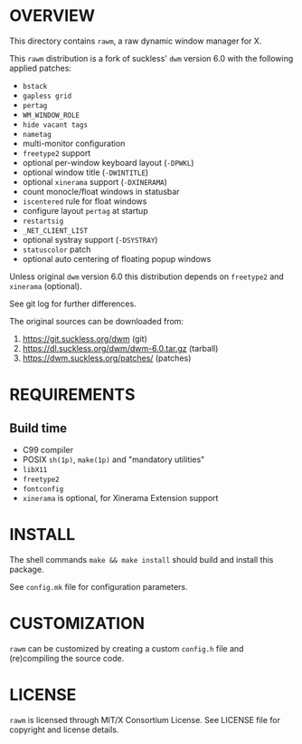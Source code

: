 OVERVIEW
========

This directory contains `rawm`, a raw dynamic window manager for X.

This `rawm` distribution is a fork of suckless' `dwm` version 6.0 with
the following applied patches:
  * `bstack`
  * `gapless grid`
  * `pertag`
  * `WM_WINDOW_ROLE`
  * `hide vacant tags`
  * `nametag`
  * multi-monitor configuration
  * `freetype2` support
  * optional per-window keyboard layout (`-DPWKL`)
  * optional window title (`-DWINTITLE`)
  * optional `xinerama` support (`-DXINERAMA`)
  * count monocle/float windows in statusbar
  * `iscentered` rule for float windows
  * configure layout `pertag` at startup
  * `restartsig`
  * `_NET_CLIENT_LIST`
  * optional systray support (`-DSYSTRAY`)
  * `statuscolor` patch
  * optional auto centering of floating popup windows

Unless original `dwm` version 6.0 this distribution depends on
`freetype2` and `xinerama` (optional).

See git log for further differences.

The original sources can be downloaded from:
  1. https://git.suckless.org/dwm                (git)
  2. https://dl.suckless.org/dwm/dwm-6.0.tar.gz  (tarball)
  3. https://dwm.suckless.org/patches/           (patches)


REQUIREMENTS
============

Build time
----------
  * C99 compiler
  * POSIX `sh(1p)`, `make(1p)` and "mandatory utilities"
  * `libX11`
  * `freetype2`
  * `fontconfig`
  * `xinerama` is optional, for Xinerama Extension support


INSTALL
=======

The shell commands `make && make install` should build and install
this package.

See `config.mk` file for configuration parameters.


CUSTOMIZATION
=============

`rawm` can be customized by creating a custom `config.h` file and
(re)compiling the source code.


LICENSE
=======

`rawm` is licensed through MIT/X Consortium License.
See LICENSE file for copyright and license details.
